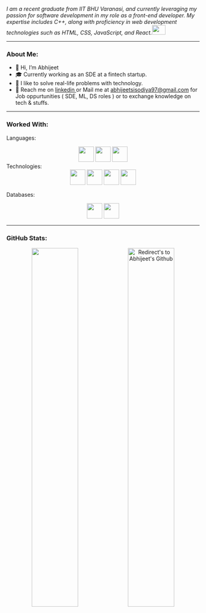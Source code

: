 <p>
 <i>
    I am a recent graduate from IIT BHU Varanasi, and currently leveraging my passion for software development in my role as a front-end developer. My expertise includes C++, along with proficiency in web development technologies such as HTML, CSS, JavaScript, and React.<img src="https://raw.githubusercontent.com/TheDudeThatCode/TheDudeThatCode/master/Assets/Developer.gif" width=35 height=25>
 </i>
</p>


---



### About Me:
- 👋 Hi, I’m Abhijeet
- 🎓 Currently working as an SDE at a fintech startup.
- 👨‍ I like to solve real-life problems with technology.
- 📧 Reach me on <a href="https://www.linkedin.com/in/abhi0077/"> linkedin </a> or Mail me at <a href="abhijeetsisodiya97@gmail.com"> abhijeetsisodiya97@gmail.com </a> for Job oppurtunities ( SDE, ML, DS roles ) or to exchange knowledge on tech & stuffs.


---

### Worked With:
Languages:
<div align="center">
<code><img height="40" src="https://img.shields.io/badge/c++-%2300599C.svg?&style=for-the-badge&logo=c%2B%2B&logoColor=white" /></code>
<code><img height="40" src="https://img.shields.io/badge/javascript-%2320232a.svg?&style=for-the-badge&logo=javascript&logoColor=%23F7DF1E" /></code>
<code><img height="40" src="https://avatars.githubusercontent.com/u/1525981?s=280&v=4" /></code>
 
</div>
Technologies:
<div align="center">
<code><img height="40" src="https://img.shields.io/badge/node.js-%234ea94b.svg?&style=for-the-badge&logo=node.js&logoColor=white" /></code>
<code><img height="40" src="https://img.shields.io/badge/react-%2320232a.svg?&style=for-the-badge&logo=react&logoColor=%2361DAFB" /></code>
<code><img height="40" src="https://img.shields.io/badge/git-%2320232a.svg?&style=for-the-badge&logo=git&logoColor=ff4d4d" /></code>
<code><img height="40" src="https://avatars.githubusercontent.com/u/15658638?s=280&v=4" /></code>
 
</div>
 
Databases:
 
<div align="center">
 
<code><img height="40" src="https://img.shields.io/badge/mysql-%2300f.svg?&style=for-the-badge&logo=mysql&logoColor=white&color=ff4d4d" /></code>
<code><img height="40" src="https://img.shields.io/badge/MongoDB-%234ea94b.svg?&style=for-the-badge&logo=mongodb&logoColor=white" /></code>
 
</div>
<!---
Pranjal-bisht/Pranjal-bisht is a ✨ special ✨ repository because its `README.md` (this file) appears on your GitHub profile.
You can click the Preview link to take a look at your changes.
--->
<!-- ![Pranjal's GitHub stats](https://github-readme-stats.vercel.app/api?username=Pranjal-bisht&show_icons=true&theme=radical&count_private=true)
<br />
<!-- <br />
[![Top Langs](https://github-readme-stats.vercel.app/api/top-langs/?username=Pranjal-bisht&layout=compact)](https://github.com/anuraghazra/github-readme-stats) -->


---
### GitHub Stats:
<p align="centre">
 
<div align = "center">

<a href="https://github.com/abhi00999" title="Redirect's to Abhijeet's Github">
<img width="49%" src="https://github-readme-stats.vercel.app/api?username=Pranjal-bisht&show_icons=true&theme=radical&count_private=true" /></a>

<a href="https://github.com/abhi00999">
<img width="49%" title="Redirect's to Abhijeet's Github" src="https://github-readme-streak-stats.herokuapp.com/?user=abhi00999&theme=radical" /></a>

</div>
